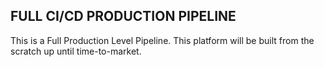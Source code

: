 ## FULL CI/CD PRODUCTION PIPELINE 
This is a Full Production Level Pipeline. This platform will be built from the scratch up until time-to-market.
